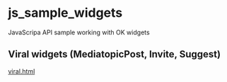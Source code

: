# js_sample_widgets
JavaScripa API sample working with OK widgets

## Viral widgets (MediatopicPost, Invite, Suggest)
[viral.html](https://github.com/apiok/js_sample_widgets/blob/gh-pages/viral.html)
